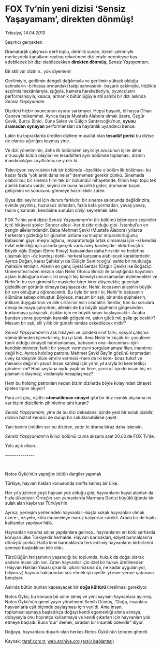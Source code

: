 # FOX Tv’nin yeni dizisi ‘Sensiz Yaşayamam’, direkten dönmüş!

*Telesiyej 14.04.2010*

<div class="yazi"><p>Şaşırtıcı gerçekten.</p>
<p>Dramaturjik çalışması derli toplu, derinlik sunan, özenli çekimiyle merkezdeki kanalların reyting rekortmeni dizileriyle neredeyse baş edebilecek bir dizi olabilecekken <b>direkten dönmüş</b>, <i>Sensiz Yaşayamam</i>.</p>
<p>Bir stili var dizinin.. yok diyemem!</p>
<p>Gerilimiyle, gerilimin dengeli dağılımıyla ve gerilimin yüksek olduğu sahnelerin –bilhassa ormandaki takip sahnesinin- başarılı çekimiyle, titizlikle seçilmiş mekânlarıyla, ışığıyla, kamera hareketleriyle, oyuncuların performansıyla, kısaca; armonik bütünlüğüyle stil sahibi bir dizi aslında<i> Sensiz Yaşayamam</i>.</p>
<p>Dizideki hiçbir oyuncunun oyunu sarkmıyor. Hepsi başarılı, bilhassa Cihan Canova mükemmel. Ayrıca başta Mustafa Alabora olmak üzere, Özgür Çevik, Burcu Binici, Suna Selen ve Gülçin Santırcıoğlu’nun, <b>oyunu aramadan</b> <b>oynayan </b>performansları da hayranlık uyandırıcı bence.</p>
<p>Lakin bu topraklarda üretilen dizilere musallat olan <b>tesadüf perisi</b> bu diziye de olanca ağırlığını koymuş yine.</p>
<p>Ve dizi yönetiminin, daha ilk bölümden seyirciyi avucunun içine alma arzusuyla bütün olayları ve tesadüfleri aynı bölümde toplaması, dizinin inandırıcılığını zayıflatmış ne yazık ki.</p>
<p>Televizyon seyircisinin tek bir bölümde –özellikle o bölüm ilk bölümse- bu kadar fazla “yok artık daha neler” dememesi gerekir çünkü. Sinemada olabilir bu; bir sinema filmi tek bir bölümdür nihayetinde, filmin hepi topu tek atımlık barutu vardır, seyirci de buna hazırlıklı gider; dramanın başını, gelişimini ve sonucunu görmeye hazırlıklıdır zaten. </p>
<p>Oysa dizi seyircisi için durum farklıdır; bir sinema salonunda değildir zira; evinde yayılmış, huzursuz olmadan, fazla kafa yormadan, yavaş yavaş, tadını çıkararak, kendisine sunulan diziyi seyretmek ister.</p>
<p>FOX Tv’nin yeni dizisi<i> Sensiz Yaşayamam</i>’ın (ilk bölümü izlemeyen seyirciler için) hikâyesi şöyle: Sencer ailesi –her dizide olduğu gibi- İstanbul’un en zengin ailelerindendir. Baba Mehmet Şevki (Mustafa Alabora) yıllarca herkesten gizlediği bir günahın üstüne kurmuştur imparatorluğunu; Babasının gayrı meşru oğlunu, imparatorluğa ortak olmaması için –ki kendisi evlat edinildiği için aslında gerçek varis üvey kardeşidir- öldürtmüştür. Büyük oğlu Doğan (Emre Kınay) babasından daha hırslıdır ve hedefine ulaşmak için –öz kardeşi dahil- herkesi karşısına alabilecek karakterdedir. Ayrıca Doğan, karısı Şahika’yı da (Gülçin Santırcıoğlu) sahte bir mutluluğa mahkûm etmiştir. Ailenin en genç üyesi Serdar (Özgür Çevik) ise Boğaziçi Üniversitesi’nden mezun olan Nehir (Burcu Binici) ile tanıştığında hayatının aşkını bulduğuna inanır. İki sevgili hiç kimseyi umursamadan evlenecekler ve Nehir’in bu eve girmesi ile maskeler birer birer düşecektir; geçmişin gizledikleri görünür olmaya başlayacaktır. Nehir, kocasının ailesinin büyük bir sırrı olduğunu öğrenecektir. Bu öyle bir sırdır ki, Nehir’in babasının ölümüne sebep olmuştur. Böylece, masum bir aşk, bir anda şüphelerin, intikam duygularının ve aile sırlarının esiri olacaktır. Serdar, tüm bu sorulara cevap bulmaya çalışırken, ailesini de bu büyük şüphenin gölgesinden kurtarmaya çalışacak, âşıklar için en büyük sınav başlayacaktır. Acaba bundan sonra geçmişin karanlık gölgesi mi, aşkın gücü mü galip gelecektir? Masum bir aşk, elli yıllık bir günahı temize çekebilecek midir?</p>
<p><i>Sensiz Yaşayamam</i>’ın aşk hikâyesi ve içindeki sınıf farkı, sosyal çatışma sömürülmeden işlenebilmiş; bu iyi tabii. Ama Nehir’in küçük bir çocukken tanık olduğu cinayeti hatırlamaması, babasının ona –korunması için- kendisininkinden farklı bir soyadı vermesini sorgulamaması filan, inandırıcı değil hiç. Ayrıca holding patronu Mehmet Şevki Bey’in gözünü kırpmadan üvey kardeşinin ölüm emrini vermesi –hem de iki kere- biraz tuhaf ve mekanik değil mi yavu? İnsan kardeşi için yirmi yıl arayla iki kere tetikçi gönderir mi? Hadi şeytana uydu yaptı bir kere, yirmi yıl içinde insan hiç mi pişmanlık duymaz, vicdanıyla hesaplaşmaz? </p>
<p>Hem bu holding patronları neden bizim dizilerde böyle kolayından cinayet işleten tipler oluyor?</p>
<p>Para artı güç, eşittir:<b> otomatikman cinayet</b> gibi bir düz mantık algılama mı var bizim dizicilerin zihinlerine taht kuran?</p>
<p><i>Sensiz Yaşayamam</i>, yine de bu dizi dekadansı içinde yeni bir soluk olabilir, dizinin bizzat kendisi de durup bir soluklanabilirse şayet.</p>
<p>Yani benim ümidim var bu diziden, yeter ki drama biraz daha işlensin.</p>
<p><i>Sensiz Yaşayamam</i>’ın ikinci bölümü cuma akşamı saat 20.00’de FOX Tv’de.</p>
<p>Yolu açık olsun.</p>
<p>---------------</p>
<p><b> </b></p>
<p>Notos Öykü’nün yaptığını bütün dergiler yapmalı </p>
<p>Türkiye, hayvan hakları konusunda sınıfta kalmış bir ülke.</p>
<p>Her yıl yüzlerce çeşit hayvan yok olduğu gibi, hayvanların hayat alanları da hızla tükeniyor. Örneğin son zamanlarda Marmara Denizi büyüklüğünde bir sulak alan kaybı var Türkiye’nin.</p>
<p>Ayrıca, yerleşim yerlerindeki hayvanlar –başta sokak hayvanları olmak üzere-, eziyete, kötü muameleye maruz kalıyorlar sürekli. Arada bir de toplu katliamlar yapılıyor hâlâ. </p>
<p>Hayvanları koruma adına yapılanlara gelince.. hayvanlarını en kötü şartlarda koruyan ülke Türkiye’dir herhalde. Hayvan barınakları, eziyet barınaklarına dönüştü çünkü. Hatta kimi barınaklarda terk edilmiş hayvanların birbirlerini yemeye başladıkları bile oldu.</p>
<p>Türcülüğün feriştahının yaşandığı bu toplumda, hukuk da doğal olarak sadece insan için var. Zaten hayvanlar için özel bir hukuk üretilmeden (Hayvan Hakları Yasası çıkarıldı çıkarılmasına da, ne kadar uygulanıyor, biliyoruz) hayvan haklarından söz etmek iyi niyetle iyi eser verme çabasına benziyor. </p>
<p>Aslında bütün bunları kapsayacak bir <b>doğa kültürü</b> üretilmesi gerekiyor. </p>
<p>Notos Öykü, bu konuda bir adım atmış ve yeni sayısını hayvanlara ayırmış. Notos Öykü’nün genel yayın yönetmeni Semih Gümüş, “Doğa, insanlara hayvanlarla eşit biçimde paylaşması için verildi. Ama insan, toplumsallaşmaya başladıkça doğayı kendi egemenliği altına almaya, dolayısıyla onu hoyratça kullanmaya ve kendi çıkarları için hayvanları yok etmeye başladı. Buna ‘dur’ demek, sıradan bir insanlık ödevidir” diyor.</p>
<p>Doğaya, hayvanlara duyarlı olan herkes Notos Öykü’nün izinden gitmeli.</p></div>

Kaynak: [taraf.com.tr](http://taraf.com.tr:80/makale/10886.htm), [web.archive.org (arşiv bağlantısı)](http://web.archive.org/web/20100417081743/http://taraf.com.tr:80/makale/10886.htm)
